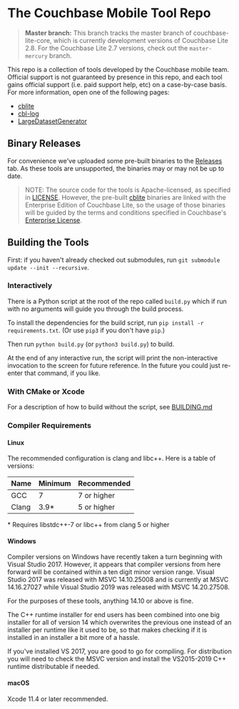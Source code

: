 # The Couchbase Mobile Tool Repo

> **Master branch:** This branch tracks the master branch of couchbase-lite-core, which is currently development versions of Couchbase Lite 2.8. For the Couchbase Lite 2.7 versions, check out the `master-mercury` branch.

This repo is a collection of tools developed by the Couchbase mobile team.  Official support is not guaranteed by presence in this repo, and each tool gains official support (i.e. paid support help, etc) on a case-by-case basis.  For more information, open one of the following pages:

- [cblite](README.cblite.md)
- [cbl-log](README.cbl-log.md)
- [LargeDatasetGenerator](LargeDatasetGenerator/README.md)

## Binary Releases

For convenience we've uploaded some pre-built binaries to the [Releases](https://github.com/couchbaselabs/couchbase-mobile-tools/releases) tab. As these tools are unsupported, the binaries may or may not be up to date.

> NOTE: The source code for the tools is Apache-licensed, as specified in [LICENSE](https://github.com/couchbaselabs/couchbase-mobile-tools/blob/master/LICENSE). However, the pre-built [cblite](https://github.com/couchbaselabs/couchbase-mobile-tools/blob/master/README.cblite.md) binaries are linked with the Enterprise Edition of Couchbase Lite, so the usage of those binaries will be guided by the terms and conditions specified in Couchbase's [Enterprise License](https://www.couchbase.com/ESLA01162020).

## Building the Tools

First: if you haven't already checked out submodules, run `git submodule update --init --recursive`.

### Interactively

There is a Python script at the root of the repo called `build.py` which if run with no arguments will guide you through the build process.

To install the dependencies for the build script, run `pip install -r requirements.txt`. (Or use `pip3` if you don't have `pip`.)

Then run `python build.py` (or `python3 build.py`) to build.

 At the end of any interactive run, the script will print the non-interactive invocation to the screen for future reference. In the future you could just re-enter that command, if you like.

### With CMake or Xcode

For a description of how to build without the script, see [BUILDING.md](BUILDING.md)

### Compiler Requirements

#### Linux

The recommended configuration is clang and libc++.  Here is a table of versions:

| Name  | Minimum | Recommended |
|-------|---------|-------------|
| GCC   | 7       | 7 or higher |
| Clang | 3.9\*    | 5 or higher |

\* Requires libstdc++-7 or libc++ from clang 5 or higher

#### Windows

Compiler versions on Windows have recently taken a turn beginning with Visual Studio 2017.  However, it appears that compiler versions from here forward will be contained within a ten digit minor version range.  Visual Studio 2017 was released with MSVC 14.10.25008 and is currently at MSVC 14.16.27027 while Visual Studio 2019 was released with MSVC 14.20.27508.  

For the purposes of these tools, anything 14.10 or above is fine.  

The C++ runtime installer for end users has been combined into one big installer for all of version 14 which overwrites the previous one instead of an installer per runtime like it used to be, so that makes checking if it is installed in an installer a bit more of a hassle.  

If you've installed VS 2017, you are good to go for compiling.  For distribution you will need to check the MSVC version and install the VS2015-2019 C++ runtime distributable if needed.

#### macOS

Xcode 11.4 or later recommended.
